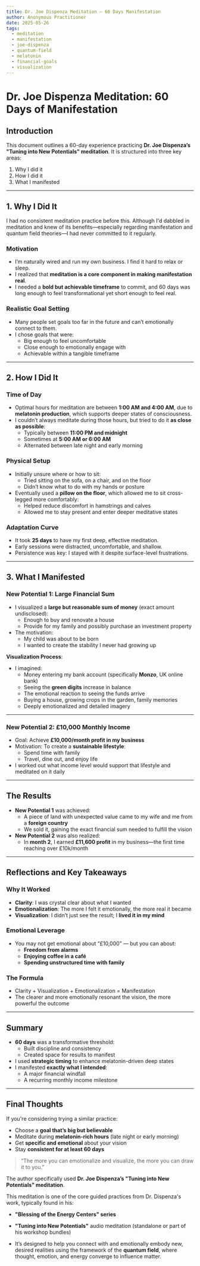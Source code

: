 ```yaml
---
title: Dr. Joe Dispenza Meditation – 60 Days Manifestation
author: Anonymous Practitioner
date: 2025-05-26
tags:
  - meditation
  - manifestation
  - joe-dispenza
  - quantum-field
  - melatonin
  - financial-goals
  - visualization
---
```


# Dr. Joe Dispenza Meditation: 60 Days of Manifestation

## Introduction

This document outlines a 60-day experience practicing **Dr. Joe Dispenza’s "Tuning into New Potentials" meditation**. It is structured into three key areas:

1. Why I did it  
2. How I did it  
3. What I manifested

---

## 1. Why I Did It

I had no consistent meditation practice before this. Although I'd dabbled in meditation and knew of its benefits—especially regarding manifestation and quantum field theories—I had never committed to it regularly.

### Motivation

- I’m naturally wired and run my own business. I find it hard to relax or sleep.
- I realized that **meditation is a core component in making manifestation real**.
- I needed a **bold but achievable timeframe** to commit, and 60 days was long enough to feel transformational yet short enough to feel real.

### Realistic Goal Setting

- Many people set goals too far in the future and can’t emotionally connect to them.
- I chose goals that were:
  - Big enough to feel uncomfortable  
  - Close enough to emotionally engage with  
  - Achievable within a tangible timeframe

---

## 2. How I Did It

### Time of Day

- Optimal hours for meditation are between **1:00 AM and 4:00 AM**, due to **melatonin production**, which supports deeper states of consciousness.
- I couldn’t always meditate during those hours, but tried to do it **as close as possible**:
  - Typically between **11:00 PM and midnight**
  - Sometimes at **5:00 AM or 6:00 AM**
  - Alternated between late night and early morning

### Physical Setup

- Initially unsure where or how to sit:
  - Tried sitting on the sofa, on a chair, and on the floor
  - Didn’t know what to do with my hands or posture
- Eventually used a **pillow on the floor**, which allowed me to sit cross-legged more comfortably:
  - Helped reduce discomfort in hamstrings and calves
  - Allowed me to stay present and enter deeper meditative states

### Adaptation Curve

- It took **25 days** to have my first deep, effective meditation.
- Early sessions were distracted, uncomfortable, and shallow.
- Persistence was key: I stayed with it despite surface-level frustrations.

---

## 3. What I Manifested

### New Potential 1: Large Financial Sum

- I visualized a **large but reasonable sum of money** (exact amount undisclosed):
  - Enough to buy and renovate a house
  - Provide for my family and possibly purchase an investment property
- The motivation:
  - My child was about to be born
  - I wanted to create the stability I never had growing up

**Visualization Process**:

- I imagined:
  - Money entering my bank account (specifically **Monzo**, UK online bank)
  - Seeing the **green digits** increase in balance
  - The emotional reaction to seeing the funds arrive
  - Buying a house, growing crops in the garden, family memories
  - Deeply emotionalized and detailed imagery

---

### New Potential 2: £10,000 Monthly Income

- Goal: Achieve **£10,000/month profit in my business**
- Motivation: To create a **sustainable lifestyle**:
  - Spend time with family
  - Travel, dine out, and enjoy life
- I worked out what income level would support that lifestyle and meditated on it daily

---

## The Results

- **New Potential 1** was achieved:
  - A piece of land with unexpected value came to my wife and me from a **foreign country**
  - We sold it, gaining the exact financial sum needed to fulfill the vision
- **New Potential 2** was also realized:
  - In **month 2**, I earned **£11,600 profit** in my business—the first time reaching over £10k/month

---

## Reflections and Key Takeaways

### Why It Worked

- **Clarity**: I was crystal clear about what I wanted
- **Emotionalization**: The more I felt it emotionally, the more real it became
- **Visualization**: I didn’t just see the result; I **lived it in my mind**

### Emotional Leverage

- You may not get emotional about “£10,000” — but you can about:
  - **Freedom from alarms**
  - **Enjoying coffee in a café**
  - **Spending unstructured time with family**

### The Formula

- Clarity + Visualization + Emotionalization = Manifestation
- The clearer and more emotionally resonant the vision, the more powerful the outcome

---

## Summary

- **60 days** was a transformative threshold:
  - Built discipline and consistency
  - Created space for results to manifest
- I used **strategic timing** to enhance melatonin-driven deep states
- I manifested **exactly what I intended**:
  - A major financial windfall
  - A recurring monthly income milestone

---

## Final Thoughts

If you're considering trying a similar practice:

- Choose a **goal that’s big but believable**
- Meditate during **melatonin-rich hours** (late night or early morning)
- Get **specific and emotional** about your vision
- Stay **consistent for at least 60 days**

> “The more you can emotionalize and visualize, the more you can draw it to you.”

The author specifically used **Dr. Joe Dispenza’s "Tuning into New Potentials" meditation**.

This meditation is one of the core guided practices from Dr. Dispenza's work, typically found in his:
- **"Blessing of the Energy Centers" series**    
- **"Tuning into New Potentials"** audio meditation (standalone or part of his workshop bundles)
    
- It’s designed to help you connect with and emotionally embody new, desired realities using the framework of the **quantum field**, where thought, emotion, and energy converge to influence matter.

